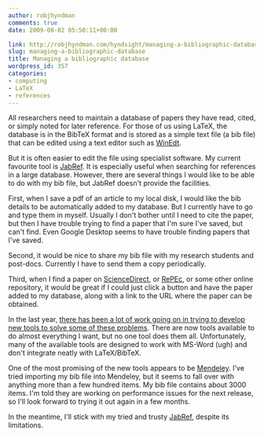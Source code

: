 ```yaml
---
author: robjhyndman
comments: true
date: 2009-08-02 05:50:11+00:00

link: http://robjhyndman.com/hyndsight/managing-a-bibliographic-database/
slug: managing-a-bibliographic-database
title: Managing a bibliographic database
wordpress_id: 357
categories:
- computing
- LaTeX
- references
---
```


All researchers need to maintain a database of papers they have read, cited, or simply noted for later reference. For those of us using LaTeX, the database is in the BibTeX format and is stored as a simple text file (a bib file) that can be edited using a text editor such as [WinEdt](http://www.winedt.com).

But it is often easier to edit the file using specialist software. My current favourite tool is [JabRef](http://jabref.sourceforge.net/). It is especially useful when searching for references in a large database. However, there are several things I would like to be able to do with my bib file, but JabRef doesn't provide the facilities.

First, when I save a pdf of an article to my local disk, I would like the bib details to be automatically added to my database. But I currently have to go and type them in myself. Usually I don't bother until I need to cite the paper, but then I have trouble trying to find a paper that I'm sure I've saved, but can't find. Even Google Desktop seems to have trouble finding papers that I've saved.

Second, it would be nice to share my bib file with my research students and post-docs. Currently I have to send them a copy periodically.

Third, when I find a paper on [ScienceDirect](http://www.sciencedirect.com), or [RePEc](http://repec.org), or some other online repository, it would be great if I could just click a button and have the paper added to my database, along with a link to the URL where the paper can be obtained.

In the last year, [there has been a lot of work going on in trying to develop new tools to solve some of these problems](http://blogs.plos.org/mfenner/2009/08/01/bibliographic_management_meets_web_2_0/). There are now tools available to do almost everything I want, but no one tool does them all. Unfortunately, many of the available tools are designed to work with MS-Word (ugh) and don't integrate neatly with LaTeX/BibTeX.

One of the  most promising of the new tools appears to be [Mendeley](http://www.mendeley.com/). I've tried importing my bib file into Mendeley, but it seems to fall over with anything more than a few hundred items. My bib file contains about 3000 items. I'm told they are working on performance issues for the next release, so I'll look forward to trying it out again in a few months.

In the meantime, I'll stick with my tried and trusty [JabRef](http://jabref.sourceforge.net/), despite its limitations.
